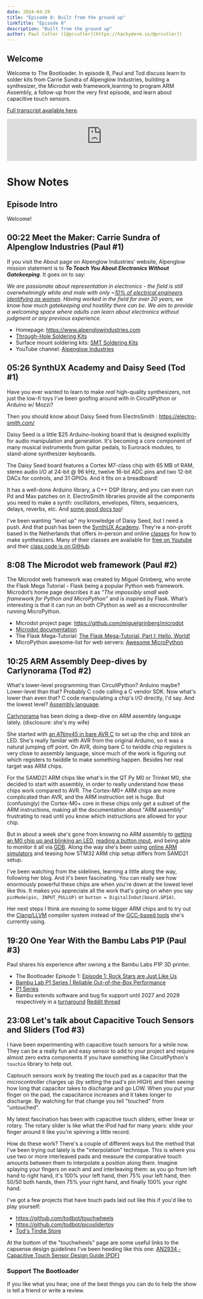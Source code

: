 ```yaml
---
date: 2024-04-29
title: "Episode 8: Built from the ground up"
linkTitle: "Episode 8"
description: "Built from the ground up"
author: Paul Cutler ([@prcutler](https://hachyderm.io/@prcutler))
---
```

## Welcome
Welcome to The Bootloader.  In episode 8, Paul and Tod discuss learn to solder kits from Carrie Sundra of Alpenglow Industries, building a synthesizer, the Microdot web framework,learning to program ARM Assembly, a follow-up from the very first episode, and learn about capacitive touch sensors.

[Full transcript available here](https://thebootloader.net/blog/2024/04/29/episode-8-transcript/).

<iframe width="100%" height="112" frameborder="0" scrolling="no" style="width: 100%; height: 112px;  overflow: hidden;" src="https://www.circuitpythonshow.com/@thebootloader/episodes/built-from-the-ground-up/embed/dark"></iframe>

# Show Notes

## Episode Intro

Welcome!  

## 00:22 Meet the Maker: Carrie Sundra of Alpenglow Industries (Paul #1)

If you visit the About page on Alpenglow Industries’ website, Alpenglow mission statement is to  ***To Teach You About Electronics Without Gatekeeping***.  It goes on to say:

*We are passionate about representation in electronics - the field is still overwhelmingly white and male with only ~[10% of electrical engineers identifying as women](https://www.zippia.com/electrical-engineer-jobs/demographics/). Having worked in the field for over 20 years, we know how much gatekeeping and hostility there can be. We aim to provide a welcoming space where adults can learn about electronics without judgment or any previous experience.*

* Homepage:  https://www.alpenglowindustries.com
* [Through-Hole Soldering Kits](https://www.alpenglowindustries.com/collections/through-hole-soldering-kits)
* Surface mount soldering kits: [SMT Soldering Kits](https://www.alpenglowindustries.com/collections/smt-soldering-kits)
* YouTube channel:  [Alpenglow Industries](https://www.youtube.com/alpenglowindustries)

## 05:26 SynthUX Academy and Daisy Seed (Tod #1)

Have you ever wanted to learn to make *real* high-quality synthesizers, 
not just the low-fi toys I've been goofing around with in CircuitPython or Arduino w/ Mozzi? 

Then you should know about Daisy Seed from ElectroSmith : https://electro-smith.com/

Daisy Seed is a little $25 Arduino-looking board that is designed explicitly for 
audio manipulation and generation.  It's becoming a core component of many 
musical instruments from guitar pedals, to Eurorack modules, to stand-alone
synthesizer keyboards.  

The Daisy Seed board features a Cortex M7-class chip with 65 MB of RAM, stereo
audio I/O at 24-bit @ 96 kHz, twelve 16-bit ADC pins and two 12-bit DACs
for controls, and 31 GPIOs.  And it fits on a breadboard!

It has a well-done Arduino library, a C++ DSP library, and you can even
run Pd and Max patches on it. ElectroSmith libraries provide all the 
components you need to make a synth: oscillators, envelopes, filters, sequencers,
delays, reverbs, etc. And [some good docs too](https://github.com/electro-smith/DaisyWiki/wiki)!

I've been wanting "level up" my knowledge of Daisy Seed, but I need a push. 
And that push has been the [SynthUX Academy](https://www.synthux.academy/).
They're a non-profit based in the Netherlands that offers in-person and 
online [classes](https://learn.synthux.academy/) for how to make synthesizers. 
Many of their classes are available for [free on Youtube](https://www.youtube.com/@SynthuxAcademy) 
and their [class code is on GitHub](https://github.com/Synthux-Academy). 


## 8:08 The Microdot web framework (Paul #2)

The Microdot web framework was created by Miguel Grinberg, who wrote the Flask Mega Tutorial - Flask being a popular Python web framework.  Microdot’s home page describes it as *“The impossibly small web framework for Python and MicroPython”* and is inspired by Flask. What’s interesting is that it can run on both CPython as well as a microcontroller running MicroPython.

* Microdot project page: https://github.com/miguelgrinberg/microdot
* [Microdot documentation](https://microdot.readthedocs.io/en/latest/)
* The Flask Mega-Tutorial:  [The Flask Mega-Tutorial, Part I: Hello, World!](https://blog.miguelgrinberg.com/post/the-flask-mega-tutorial-part-i-hello-world)
* MicroPython awesome-list for web servers: [Awesome MicroPython](https://awesome-micropython.com/#web)

## 10:25 ARM Assembly Deep-dives by Carlynorama (Tod #2)

What's lower-level programming than CircuitPython?  Arduino maybe? 
Lower-level than that? Probably C code calling a C vendor SDK. 
Now what's lower than even that?  C code manipulating a chip's I/O directly, 
I'd say. And the lowest level? [Assembly language](https://en.wikipedia.org/wiki/Assembly_language).

[Carlynorama](https://www.whynotestflight.com/) has been doing a deep-dive on 
ARM assembly language lately.  (disclosure: she's my wife)

She started with 
[an ATtiny45 in bare AVR C](https://www.whynotestflight.com/excuses/hello-led-on-an-avr-attiny45-in-c/)
to set up the chip and blink an LED.  She's really familar with AVR from the original Arduino,
so it was a natural jumping off point.  On AVR, doing bare C to twiddle chip registers
is very close to assembly language, since much of the work is figuring out which
registers to twiddle to make something happen. Besides her real target was ARM chips.

For the SAMD21 ARM chips like what's in the QT Py M0 or Trinket M0, she decided to start 
with assembly, in order to really understand how these chips work compared to AVR.
The Cortex-M0+ ARM chips are more complicated than AVR, and the ARM instruction set is huge. 
But (confusingly) the Cortex-M0+ core in these chips only get a subset of the ARM instructions,
making all the documentation about "ARM assembly" frustrating to read until you know 
which instructions are allowed for your chip.

But in about a week she's gone from knowing no ARM assembly to 
[getting an M0 chip up and blinking an LED](https://www.whynotestflight.com/excuses/its-alive-samd21e18a-assembly-no-sdk/), 
[reading a button input](https://www.whynotestflight.com/excuses/and-now-for-3-ways-to-set-an-internal-pullup/), 
and being able to monitor it all via [GDB](https://sourceware.org/gdb/).
Along the way she's been using
[online ARM simulators](https://cpulator.01xz.net/?sys=arm-de1soc) 
and teasing how STM32 ARM chip setup differs from SAMD21 setup.

I've been watching from the sidelines, learning a little along the way, following her blog. 
And it's been fascinating. You can really see how enormously powerful these chips are
when you're down at the lowest level like this.  It makes you appreciate all the work
that's going on when you say `pinMode(pin, INPUT_PULLUP)` or `button = DigitalInOut(board.GP14)`.

Her next steps I think are moving to some bigger ARM chips and to try out the 
[Clang/LLVM](https://clang.llvm.org/) compiler system instead of the 
[GCC-based tools](https://developer.arm.com/Tools%20and%20Software/GNU%20Toolchain) she's currently using. 

## 19:20 One Year With the Bambu Labs P1P (Paul #3)

Paul shares his experience after owning a the Bambu Labs P1P 3D printer.

* The Bootloader Episode 1: [Episode 1: Rock Stars are Just Like Us](https://thebootloader.net/blog/2022/09/26/episode-1-rock-stars-are-just-like-us/)
* [Bambu Lab P1 Series | Reliable Out-of-the-Box Performance](https://bambulab.com/en-us/p1?product=p1p)
* [P1 Series](https://wiki.bambulab.com/en/p1)
* Bambu extends software and bug fix support until 2027 and 2029 respectively in a [turnaround](https://www.tomshardware.com/3d-printing/bambu-lab-printer-firmware-updates-have-limited-timeline) [Reddit thread](https://www.reddit.com/r/BambuLab/comments/1cco9v0/bambu_have_massively_extended_the_software_update/)


##  23:08 Let's talk about Capacitive Touch Sensors and Sliders (Tod #3)

I have been experimenting with capacitive touch sensors for a while now. 
They can be a really fun and easy sensor to add to your project and require 
almost zero extra components if you have something like CircuitPython's `touchio` 
library to help out. 

Captouch sensors work by treating the touch pad as a capacitor that the microcontroller
charges up (by setting the pad's pin HIGH) and then seeing how long that capacitor
takes to discharge and go LOW. When you put your finger on the pad, the capacitance
increases and it takes longer to discharge.  By watching for that change you 
tell "touched" from "untouched".

My latest fascination has been with capacitive touch sliders, either linear or rotary.
The rotary slider is like what the iPod had for many years: slide your finger
around it like you're spinning a little record. 

How do these work? There's a couple of different ways but the method that I've 
been trying out lately is the "interpolation" technique. This is where you
use two or more interleaved pads and measure the comparative touch amounts 
between them to interpolate a position along them. Imagine splaying your fingers
on each and and interleaving them: as you go from left hand to right hand, it's 
100% your left hand, then 75% your left hand, then 50/50 both hands, then 75% your
right hand, and finally 100% your right hand.

I've got a few projects that have touch pads laid out like this if you'd 
like to play yourself:

- https://github.com/todbot/touchwheels
- https://github.com/todbot/picoslidertoy
- [Tod's Tindie Store](https://www.tindie.com/stores/todbot/)

At the bottom of the "touchwheels" page are some useful links to the
capsense design guidelines I've been heeding like this one: 
[AN2934 - Capacitive Touch Sensor Design Guide (PDF)](https://ww1.microchip.com/downloads/en/Appnotes/Capacitive-Touch-Sensor-Design-Guide-DS00002934-B.pdf)


### Support The Bootloader

If you like what you hear, one of the best things you can do to help the show is tell a friend or write a review.

